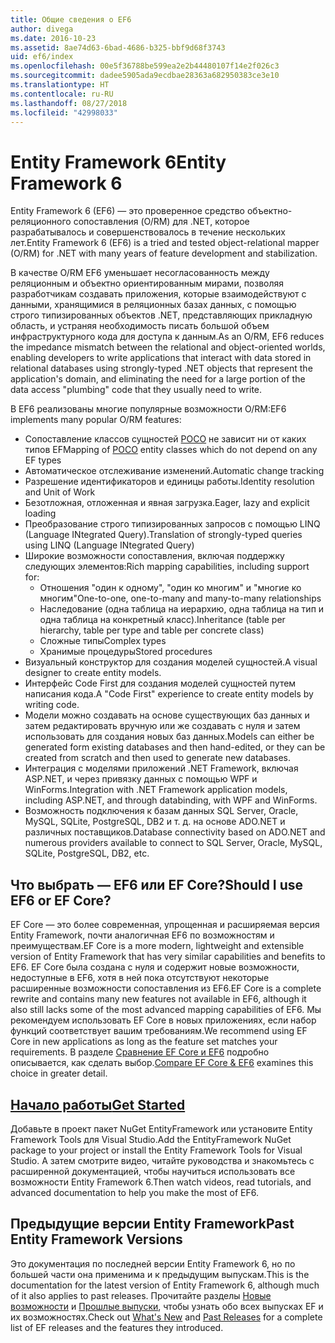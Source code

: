```yaml
---
title: Общие сведения о EF6
author: divega
ms.date: 2016-10-23
ms.assetid: 8ae74d63-6bad-4686-b325-bbf9d68f3743
uid: ef6/index
ms.openlocfilehash: 00e5f36788be599ea2e2b44480107f14e2f026c3
ms.sourcegitcommit: dadee5905ada9ecdbae28363a682950383ce3e10
ms.translationtype: HT
ms.contentlocale: ru-RU
ms.lasthandoff: 08/27/2018
ms.locfileid: "42998033"
---
```

# <a name="entity-framework-6"></a><span data-ttu-id="3ea65-102">Entity Framework 6</span><span class="sxs-lookup"><span data-stu-id="3ea65-102">Entity Framework 6</span></span>
<span data-ttu-id="3ea65-103">Entity Framework 6 (EF6) — это проверенное средство объектно-реляционного сопоставления (O/RM) для .NET, которое разрабатывалось и совершенствовалось в течение нескольких лет.</span><span class="sxs-lookup"><span data-stu-id="3ea65-103">Entity Framework 6 (EF6) is a tried and tested object-relational mapper (O/RM) for .NET with many years of feature development and stabilization.</span></span>

<span data-ttu-id="3ea65-104">В качестве O/RM EF6 уменьшает несогласованность между реляционным и объектно ориентированным мирами, позволяя разработчикам создавать приложения, которые взаимодействуют с данными, хранящимися в реляционных базах данных, с помощью строго типизированных объектов .NET, представляющих прикладную область, и устраняя необходимость писать большой объем инфраструктурного кода для доступа к данным.</span><span class="sxs-lookup"><span data-stu-id="3ea65-104">As an O/RM, EF6 reduces the impedance mismatch between the relational and object-oriented worlds, enabling developers to write applications that interact with data stored in relational databases using strongly-typed .NET objects that represent the application's domain, and eliminating the need for a large portion of the data access "plumbing" code that they usually need to write.</span></span>

<span data-ttu-id="3ea65-105">В EF6 реализованы многие популярные возможности O/RM:</span><span class="sxs-lookup"><span data-stu-id="3ea65-105">EF6 implements many popular O/RM features:</span></span>
- <span data-ttu-id="3ea65-106">Сопоставление классов сущностей [POCO](~/ef6/resources/glossary.md#poco) не зависит ни от каких типов EF</span><span class="sxs-lookup"><span data-stu-id="3ea65-106">Mapping of [POCO](~/ef6/resources/glossary.md#poco) entity classes which do not depend on any EF types</span></span>
- <span data-ttu-id="3ea65-107">Автоматическое отслеживание изменений.</span><span class="sxs-lookup"><span data-stu-id="3ea65-107">Automatic change tracking</span></span>
- <span data-ttu-id="3ea65-108">Разрешение идентификаторов и единицы работы.</span><span class="sxs-lookup"><span data-stu-id="3ea65-108">Identity resolution and Unit of Work</span></span>
- <span data-ttu-id="3ea65-109">Безотложная, отложенная и явная загрузка.</span><span class="sxs-lookup"><span data-stu-id="3ea65-109">Eager, lazy and explicit loading</span></span>
- <span data-ttu-id="3ea65-110">Преобразование строго типизированных запросов с помощью LINQ (Language INtegrated Query).</span><span class="sxs-lookup"><span data-stu-id="3ea65-110">Translation of strongly-typed queries using LINQ (Language INtegrated Query)</span></span>
- <span data-ttu-id="3ea65-111">Широкие возможности сопоставления, включая поддержку следующих элементов:</span><span class="sxs-lookup"><span data-stu-id="3ea65-111">Rich mapping capabilities, including support for:</span></span>
  - <span data-ttu-id="3ea65-112">Отношения "один к одному", "один ко многим" и "многие ко многим"</span><span class="sxs-lookup"><span data-stu-id="3ea65-112">One-to-one, one-to-many and many-to-many relationships</span></span>
  - <span data-ttu-id="3ea65-113">Наследование (одна таблица на иерархию, одна таблица на тип и одна таблица на конкретный класс).</span><span class="sxs-lookup"><span data-stu-id="3ea65-113">Inheritance (table per hierarchy, table per type and table per concrete class)</span></span>
  - <span data-ttu-id="3ea65-114">Сложные типы</span><span class="sxs-lookup"><span data-stu-id="3ea65-114">Complex types</span></span>
  - <span data-ttu-id="3ea65-115">Хранимые процедуры</span><span class="sxs-lookup"><span data-stu-id="3ea65-115">Stored procedures</span></span>
- <span data-ttu-id="3ea65-116">Визуальный конструктор для создания моделей сущностей.</span><span class="sxs-lookup"><span data-stu-id="3ea65-116">A visual designer to create entity models.</span></span>
- <span data-ttu-id="3ea65-117">Интерфейс Code First для создания моделей сущностей путем написания кода.</span><span class="sxs-lookup"><span data-stu-id="3ea65-117">A "Code First" experience to create entity models by writing code.</span></span>
- <span data-ttu-id="3ea65-118">Модели можно создавать на основе существующих баз данных и затем редактировать вручную или же создавать с нуля и затем использовать для создания новых баз данных.</span><span class="sxs-lookup"><span data-stu-id="3ea65-118">Models can either be generated form existing databases and then hand-edited, or they can be created from scratch and then used to generate new databases.</span></span>
- <span data-ttu-id="3ea65-119">Интеграция с моделями приложений .NET Framework, включая ASP.NET, и через привязку данных с помощью WPF и WinForms.</span><span class="sxs-lookup"><span data-stu-id="3ea65-119">Integration with .NET Framework application models, including ASP.NET, and through databinding, with WPF and WinForms.</span></span>
- <span data-ttu-id="3ea65-120">Возможность подключения к базам данных SQL Server, Oracle, MySQL, SQLite, PostgreSQL, DB2 и т. д. на основе ADO.NET и различных поставщиков.</span><span class="sxs-lookup"><span data-stu-id="3ea65-120">Database connectivity based on ADO.NET and numerous providers available to connect to SQL Server, Oracle, MySQL, SQLite, PostgreSQL, DB2, etc.</span></span>

## <a name="should-i-use-ef6-or-ef-core"></a><span data-ttu-id="3ea65-121">Что выбрать — EF6 или EF Core?</span><span class="sxs-lookup"><span data-stu-id="3ea65-121">Should I use EF6 or EF Core?</span></span>

<span data-ttu-id="3ea65-122">EF Core — это более современная, упрощенная и расширяемая версия Entity Framework, почти аналогичная EF6 по возможностям и преимуществам.</span><span class="sxs-lookup"><span data-stu-id="3ea65-122">EF Core is a more modern, lightweight and extensible version of Entity Framework that has very similar capabilities and benefits to EF6.</span></span>
<span data-ttu-id="3ea65-123">EF Core была создана с нуля и содержит новые возможности, недоступные в EF6, хотя в ней пока отсутствуют некоторые расширенные возможности сопоставления из EF6.</span><span class="sxs-lookup"><span data-stu-id="3ea65-123">EF Core is a complete rewrite and contains many new features not available in EF6, although it also still lacks some of the most advanced mapping capabilities of EF6.</span></span>
<span data-ttu-id="3ea65-124">Мы рекомендуем использовать EF Core в новых приложениях, если набор функций соответствует вашим требованиям.</span><span class="sxs-lookup"><span data-stu-id="3ea65-124">We recommend using EF Core in new applications as long as the feature set matches your requirements.</span></span>
<span data-ttu-id="3ea65-125">В разделе [Сравнение EF Core и EF6](xref:efcore-and-ef6/index) подробно описывается, как сделать выбор.</span><span class="sxs-lookup"><span data-stu-id="3ea65-125">[Compare EF Core & EF6](xref:efcore-and-ef6/index) examines this choice in greater detail.</span></span>

## <a name="get-startedef6get-startedmd"></a>[<span data-ttu-id="3ea65-126">Начало работы</span><span class="sxs-lookup"><span data-stu-id="3ea65-126">Get Started</span></span>](~/ef6/get-started.md)

<span data-ttu-id="3ea65-127">Добавьте в проект пакет NuGet EntityFramework или установите Entity Framework Tools для Visual Studio.</span><span class="sxs-lookup"><span data-stu-id="3ea65-127">Add the EntityFramework NuGet package to your project or install the Entity Framework Tools for Visual Studio.</span></span> <span data-ttu-id="3ea65-128">А затем смотрите видео, читайте руководства и знакомьтесь с расширенной документацией, чтобы научиться использовать все возможности Entity Framework 6.</span><span class="sxs-lookup"><span data-stu-id="3ea65-128">Then watch videos, read tutorials, and advanced documentation to help you make the most of EF6.</span></span>

## <a name="past-entity-framework-versions"></a><span data-ttu-id="3ea65-129">Предыдущие версии Entity Framework</span><span class="sxs-lookup"><span data-stu-id="3ea65-129">Past Entity Framework Versions</span></span>

<span data-ttu-id="3ea65-130">Это документация по последней версии Entity Framework 6, но по большей части она применима и к предыдущим выпускам.</span><span class="sxs-lookup"><span data-stu-id="3ea65-130">This is the documentation for the latest version of Entity Framework 6, although much of it also applies to past releases.</span></span>
<span data-ttu-id="3ea65-131">Прочитайте разделы [Новые возможности](~/ef6/what-is-new/index.md) и [Прошлые выпуски](~/ef6/what-is-new/past-releases.md), чтобы узнать обо всех выпусках EF и их возможностях.</span><span class="sxs-lookup"><span data-stu-id="3ea65-131">Check out [What's New](~/ef6/what-is-new/index.md) and [Past Releases](~/ef6/what-is-new/past-releases.md) for a complete list of EF releases and the features they introduced.</span></span>
